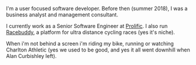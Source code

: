 I'm a user focused software developer. Before then (summer 2018), I was a business analyst and management consultant.

I currently work as a Senior Software Engineer at [Prolific](https://prolific.com). I also run [Racebuddy](https://racebuddy.co.uk), a platform for ultra distance cycling races (yes it's niche).

When i'm not behind a screen i'm riding my bike, running or watching Charlton Athletic (yes we used to be good, and yes it all went downhill when Alan Curbishley left).
